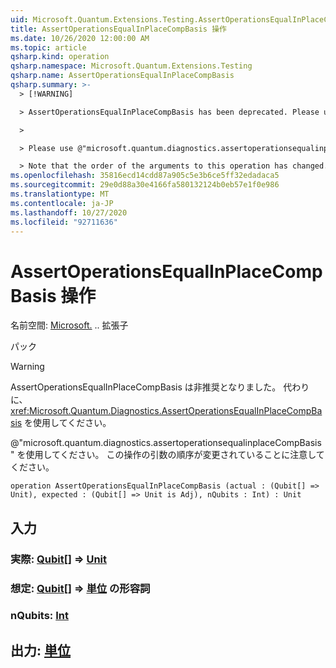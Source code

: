 ```yaml
---
uid: Microsoft.Quantum.Extensions.Testing.AssertOperationsEqualInPlaceCompBasis
title: AssertOperationsEqualInPlaceCompBasis 操作
ms.date: 10/26/2020 12:00:00 AM
ms.topic: article
qsharp.kind: operation
qsharp.namespace: Microsoft.Quantum.Extensions.Testing
qsharp.name: AssertOperationsEqualInPlaceCompBasis
qsharp.summary: >-
  > [!WARNING]

  > AssertOperationsEqualInPlaceCompBasis has been deprecated. Please use <xref:Microsoft.Quantum.Diagnostics.AssertOperationsEqualInPlaceCompBasis> instead.

  >

  > Please use @"microsoft.quantum.diagnostics.assertoperationsequalinplaceCompBasis".

  > Note that the order of the arguments to this operation has changed.
ms.openlocfilehash: 35816ecd14cdd87a905c5e3b6ce5ff32edadaca5
ms.sourcegitcommit: 29e0d88a30e4166fa580132124b0eb57e1f0e986
ms.translationtype: MT
ms.contentlocale: ja-JP
ms.lasthandoff: 10/27/2020
ms.locfileid: "92711636"
---
```

# <a name="assertoperationsequalinplacecompbasis-operation"></a>AssertOperationsEqualInPlaceCompBasis 操作

名前空間: [Microsoft.](xref:Microsoft.Quantum.Extensions.Testing) .. 拡張子

パック [](https://nuget.org/packages/)


> [!WARNING]
> AssertOperationsEqualInPlaceCompBasis は非推奨となりました。 代わりに、<xref:Microsoft.Quantum.Diagnostics.AssertOperationsEqualInPlaceCompBasis> を使用してください。
>
> @"microsoft.quantum.diagnostics.assertoperationsequalinplaceCompBasis" を使用してください。
> この操作の引数の順序が変更されていることに注意してください。



```qsharp
operation AssertOperationsEqualInPlaceCompBasis (actual : (Qubit[] => Unit), expected : (Qubit[] => Unit is Adj), nQubits : Int) : Unit
```


## <a name="input"></a>入力

### <a name="actual--qubit--unit"></a>実際: [Qubit](xref:microsoft.quantum.lang-ref.qubit)[] => [Unit](xref:microsoft.quantum.lang-ref.unit) 




### <a name="expected--qubit--unit-adj"></a>想定: [Qubit](xref:microsoft.quantum.lang-ref.qubit)[] => [単位](xref:microsoft.quantum.lang-ref.unit) の形容詞




### <a name="nqubits--int"></a>nQubits: [Int](xref:microsoft.quantum.lang-ref.int)





## <a name="output--unit"></a>出力: [単位](xref:microsoft.quantum.lang-ref.unit)

